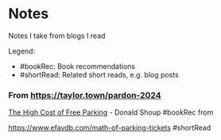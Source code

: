 # Notes

Notes I take from blogs I read

Legend:

<ul>
  <li><find-tag>#bookRec</find-tag>: Book recommendations</li>
  <li><find-tag>#shortRead</find-tag>: Related short reads, e.g. blog posts</li>
</ul>

### From <https://taylor.town/pardon-2024>

[The High Cost of Free Parking](https://en.wikipedia.org/wiki/The_High_Cost_of_Free_Parking) - Donald Shoup <tag>#bookRec</tag> from 

<https://www.efavdb.com/math-of-parking-tickets> <tag>#shortRead</tag>


